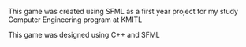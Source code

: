 This game was created using SFML as a first year project for my study Computer Engineering program at KMITL

This game was designed using C++ and SFML
